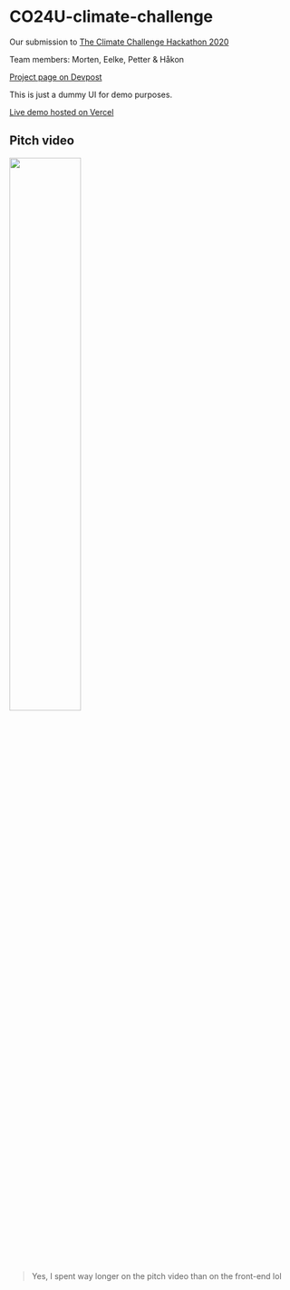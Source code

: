 # CO24U-climate-challenge
Our submission to [The Climate Challenge Hackathon 2020](https://www.goethe.de/prj/one/en/gea/for/clc.html)

Team members: Morten, Eelke, Petter & Håkon

[Project page on Devpost](https://devpost.com/software/trax-7xq951)

This is just a dummy UI for demo purposes.

[Live demo hosted on Vercel](https://trax.mortenhillbom.vercel.app/)

## Pitch video

[<img src="https://img.youtube.com/vi/3lyWg-gH6rw/maxresdefault.jpg" width="50%">](https://youtu.be/3lyWg-gH6rw)

> Yes, I spent way longer on the pitch video than on the front-end lol
